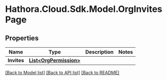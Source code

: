 # Hathora.Cloud.Sdk.Model.OrgInvitesPage

## Properties

Name | Type | Description | Notes
------------ | ------------- | ------------- | -------------
**Invites** | [**List&lt;OrgPermission&gt;**](OrgPermission.md) |  | 

[[Back to Model list]](../README.md#documentation-for-models) [[Back to API list]](../README.md#documentation-for-api-endpoints) [[Back to README]](../README.md)

